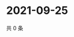 # 2021-09-25

共 0 条

<!-- BEGIN WEIBO -->
<!-- 最后更新时间 Sat Sep 25 2021 14:09:45 GMT+0800 (China Standard Time) -->

<!-- END WEIBO -->
